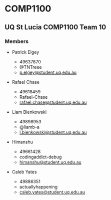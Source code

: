 # COMP1100
## UQ St Lucia COMP1100 Team 10
### Members
- Patrick Elgey
    - 49637870
    - @TNTreee
    - p.elgey@student.uq.edu.au

- Rafael Chase
    - 49618459
    - Rafael-Chase
    - rafael.chase@student.uq.edu.au

- Liam Bienkowski
    - 49898953
    - @liamb-a
    - l.bienkowski@student.uq.edu.au

- Himanshu
   - 49661428
   - codingaddict-debug
   - himanshu@student.uq.edu.au

- Caleb Yates
    - 49886351
    - actuallyhappening
    - caleb.yates@student.uq.edu.au
